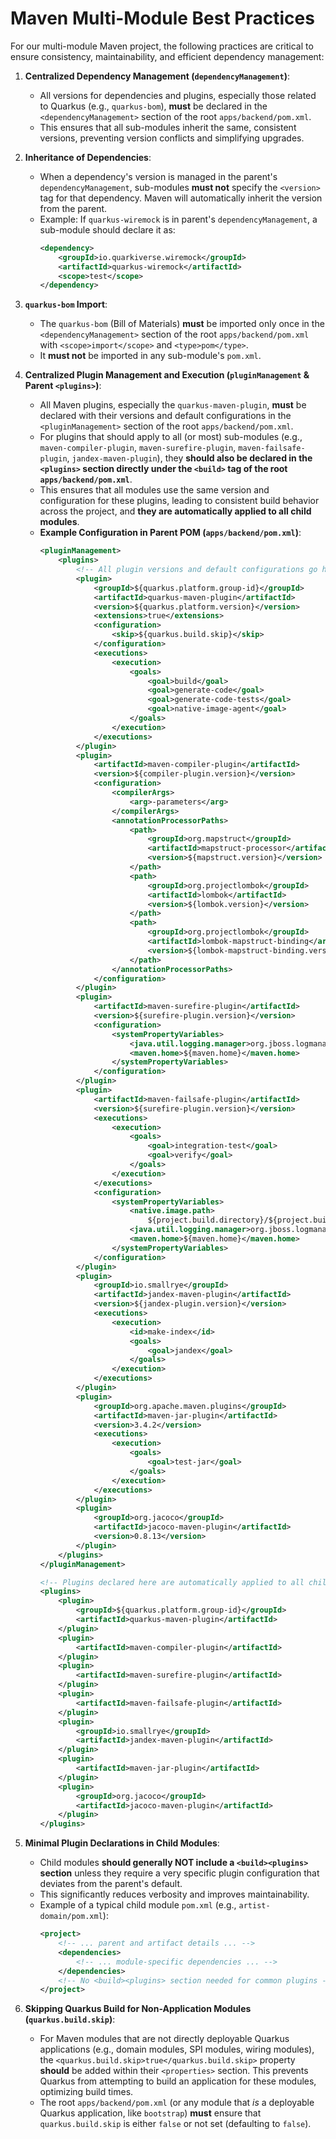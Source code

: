 # Maven Multi-Module Best Practices

For our multi-module Maven project, the following practices are critical to ensure consistency, maintainability, and efficient dependency management:

1.  **Centralized Dependency Management (`dependencyManagement`)**:
    *   All versions for dependencies and plugins, especially those related to Quarkus (e.g., `quarkus-bom`), **must** be declared in the `<dependencyManagement>` section of the root `apps/backend/pom.xml`.
    *   This ensures that all sub-modules inherit the same, consistent versions, preventing version conflicts and simplifying upgrades.

2.  **Inheritance of Dependencies**:
    *   When a dependency's version is managed in the parent's `dependencyManagement`, sub-modules **must not** specify the `<version>` tag for that dependency. Maven will automatically inherit the version from the parent.
    *   Example: If `quarkus-wiremock` is in parent's `dependencyManagement`, a sub-module should declare it as:
        ```xml
        <dependency>
            <groupId>io.quarkiverse.wiremock</groupId>
            <artifactId>quarkus-wiremock</artifactId>
            <scope>test</scope>
        </dependency>
        ```

3.  **`quarkus-bom` Import**:
    *   The `quarkus-bom` (Bill of Materials) **must** be imported only once in the `<dependencyManagement>` section of the root `apps/backend/pom.xml` with `<scope>import</scope>` and `<type>pom</type>`.
    *   It **must not** be imported in any sub-module's `pom.xml`.

4.  **Centralized Plugin Management and Execution (`pluginManagement` & Parent `<plugins>`)**:
    *   All Maven plugins, especially the `quarkus-maven-plugin`, **must** be declared with their versions and default configurations in the `<pluginManagement>` section of the root `apps/backend/pom.xml`.
    *   For plugins that should apply to all (or most) sub-modules (e.g., `maven-compiler-plugin`, `maven-surefire-plugin`, `maven-failsafe-plugin`, `jandex-maven-plugin`), they **should also be declared in the `<plugins>` section directly under the `<build>` tag of the root `apps/backend/pom.xml`**.
    *   This ensures that all modules use the same version and configuration for these plugins, leading to consistent build behavior across the project, and **they are automatically applied to all child modules**.
    *   **Example Configuration in Parent POM (`apps/backend/pom.xml`)**:
        ```xml
        <pluginManagement>
            <plugins>
                <!-- All plugin versions and default configurations go here -->
                <plugin>
                    <groupId>${quarkus.platform.group-id}</groupId>
                    <artifactId>quarkus-maven-plugin</artifactId>
                    <version>${quarkus.platform.version}</version>
                    <extensions>true</extensions>
                    <configuration>
                        <skip>${quarkus.build.skip}</skip>
                    </configuration>
                    <executions>
                        <execution>
                            <goals>
                                <goal>build</goal>
                                <goal>generate-code</goal>
                                <goal>generate-code-tests</goal>
                                <goal>native-image-agent</goal>
                            </goals>
                        </execution>
                    </executions>
                </plugin>
                <plugin>
                    <artifactId>maven-compiler-plugin</artifactId>
                    <version>${compiler-plugin.version}</version>
                    <configuration>
                        <compilerArgs>
                            <arg>-parameters</arg>
                        </compilerArgs>
                        <annotationProcessorPaths>
                            <path>
                                <groupId>org.mapstruct</groupId>
                                <artifactId>mapstruct-processor</artifactId>
                                <version>${mapstruct.version}</version>
                            </path>
                            <path>
                                <groupId>org.projectlombok</groupId>
                                <artifactId>lombok</artifactId>
                                <version>${lombok.version}</version>
                            </path>
                            <path>
                                <groupId>org.projectlombok</groupId>
                                <artifactId>lombok-mapstruct-binding</artifactId>
                                <version>${lombok-mapstruct-binding.version}</version>
                            </path>
                        </annotationProcessorPaths>
                    </configuration>
                </plugin>
                <plugin>
                    <artifactId>maven-surefire-plugin</artifactId>
                    <version>${surefire-plugin.version}</version>
                    <configuration>
                        <systemPropertyVariables>
                            <java.util.logging.manager>org.jboss.logmanager.LogManager</java.util.logging.manager>
                            <maven.home>${maven.home}</maven.home>
                        </systemPropertyVariables>
                    </configuration>
                </plugin>
                <plugin>
                    <artifactId>maven-failsafe-plugin</artifactId>
                    <version>${surefire-plugin.version}</version>
                    <executions>
                        <execution>
                            <goals>
                                <goal>integration-test</goal>
                                <goal>verify</goal>
                            </goals>
                        </execution>
                    </executions>
                    <configuration>
                        <systemPropertyVariables>
                            <native.image.path>
                                ${project.build.directory}/${project.build.finalName}-runner</native.image.path>
                            <java.util.logging.manager>org.jboss.logmanager.LogManager</java.util.logging.manager>
                            <maven.home>${maven.home}</maven.home>
                        </systemPropertyVariables>
                    </configuration>
                </plugin>
                <plugin>
                    <groupId>io.smallrye</groupId>
                    <artifactId>jandex-maven-plugin</artifactId>
                    <version>${jandex-plugin.version}</version>
                    <executions>
                        <execution>
                            <id>make-index</id>
                            <goals>
                                <goal>jandex</goal>
                            </goals>
                        </execution>
                    </executions>
                </plugin>
                <plugin>
                    <groupId>org.apache.maven.plugins</groupId>
                    <artifactId>maven-jar-plugin</artifactId>
                    <version>3.4.2</version>
                    <executions>
                        <execution>
                            <goals>
                                <goal>test-jar</goal>
                            </goals>
                        </execution>
                    </executions>
                </plugin>
                <plugin>
                    <groupId>org.jacoco</groupId>
                    <artifactId>jacoco-maven-plugin</artifactId>
                    <version>0.8.13</version>
                </plugin>
            </plugins>
        </pluginManagement>

        <!-- Plugins declared here are automatically applied to all child modules -->
        <plugins>
            <plugin>
                <groupId>${quarkus.platform.group-id}</groupId>
                <artifactId>quarkus-maven-plugin</artifactId>
            </plugin>
            <plugin>
                <artifactId>maven-compiler-plugin</artifactId>
            </plugin>
            <plugin>
                <artifactId>maven-surefire-plugin</artifactId>
            </plugin>
            <plugin>
                <artifactId>maven-failsafe-plugin</artifactId>
            </plugin>
            <plugin>
                <groupId>io.smallrye</groupId>
                <artifactId>jandex-maven-plugin</artifactId>
            </plugin>
            <plugin>
                <artifactId>maven-jar-plugin</artifactId>
            </plugin>
            <plugin>
                <groupId>org.jacoco</groupId>
                <artifactId>jacoco-maven-plugin</artifactId>
            </plugin>
        </plugins>
        ```

5.  **Minimal Plugin Declarations in Child Modules**:
    *   Child modules **should generally NOT include a `<build><plugins>` section** unless they require a very specific plugin configuration that deviates from the parent's default.
    *   This significantly reduces verbosity and improves maintainability.
    *   Example of a typical child module `pom.xml` (e.g., `artist-domain/pom.xml`):
        ```xml
        <project>
            <!-- ... parent and artifact details ... -->
            <dependencies>
                <!-- ... module-specific dependencies ... -->
            </dependencies>
            <!-- No <build><plugins> section needed for common plugins -->
        </project>
        ```

6.  **Skipping Quarkus Build for Non-Application Modules (`quarkus.build.skip`)**:
    *   For Maven modules that are not directly deployable Quarkus applications (e.g., domain modules, SPI modules, wiring modules), the `<quarkus.build.skip>true</quarkus.build.skip>` property **should** be added within their `<properties>` section. This prevents Quarkus from attempting to build an application for these modules, optimizing build times.
    *   The root `apps/backend/pom.xml` (or any module that *is* a deployable Quarkus application, like `bootstrap`) **must** ensure that `quarkus.build.skip` is either `false` or not set (defaulting to `false`).
